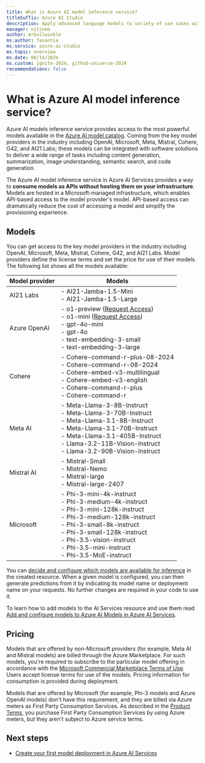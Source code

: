 ```yaml
---
title: What is Azure AI model inference service?
titleSuffix: Azure AI Studio
description: Apply advanced language models to variety of use cases with Azure AI model inference
manager: nitinme
author: mrbullwinkle
ms.author: fasantia
ms.service: azure-ai-studio
ms.topic: overview
ms.date: 08/14/2024
ms.custom: ignite-2024, github-universe-2024
recommendations: false
---
```


# What is Azure AI model inference service?

Azure AI models inference service provides access to the most powerful models available in the [Azure AI model catalog](concepts/models.md). Coming from the key model providers in the industry including OpenAI, Microsoft, Meta, Mistral, Cohere, G42, and AI21 Labs; these models can be integrated with software solutions to deliver a wide range of tasks including content generation, summarization, image understanding, semantic search, and code generation.

The Azure AI model inference service in Azure AI Services provides a way to **consume models as APIs without hosting them on your infrastructure**. Models are hosted in a Microsoft-managed infrastructure, which enables API-based access to the model provider's model. API-based access can dramatically reduce the cost of accessing a model and simplify the provisioning experience.

## Models

You can get access to the key model providers in the industry including OpenAI, Microsoft, Meta, Mistral, Cohere, G42, and AI21 Labs. Model providers define the license terms and set the price for use of their models. The following list shows all the models available:

| Model provider | Models                                                                                                                                                                                                                                                                                           |
| -------------- | ------------------------------------------------------------------------------------------------------------------------------------------------------------------------------------------------------------------------------------------------------------------------------------------------ |
| AI21 Labs      | - AI21-Jamba-1.5-Mini <br/> - AI21-Jamba-1.5-Large </br>                                                                                                                                                                                                                                         |
| Azure OpenAI   | - o1-preview ([Request Access](https://aka.ms/oai/modelaccess)) </br> - o1-mini ([Request Access](https://aka.ms/oai/modelaccess)) </br> - gpt-4o-mini </br> - gpt-4o </br> - text-embedding-3-small </br> - text-embedding-3-large </br>                                                        |
| Cohere         | - Cohere-command-r-plus-08-2024 </br> - Cohere-command-r-08-2024 </br> - Cohere-embed-v3-multilingual </br> - Cohere-embed-v3-english </br> - Cohere-command-r-plus </br> - Cohere-command-r </br>                                                                                               |
| Meta AI        | - Meta-Llama-3-8B-Instruct </br> - Meta-Llama-3-70B-Instruct </br> - Meta-Llama-3.1-8B-Instruct</br> - Meta-Llama-3.1-70B-Instruct </br> - Meta-Llama-3.1-405B-Instruct </br> - Llama-3.2-11B-Vision-Instruct </br> - Llama-3.2-90B-Vision-Instruct                                              |
| Mistral AI     | - Mistral-Small </br> - Mistral-Nemo </br> - Mistral-large </br> - Mistral-large-2407                                                                                                                                                                                                            |
| Microsoft      | - Phi-3-mini-4k-instruct </br> - Phi-3-medium-4k-instruct </br> - Phi-3-mini-128k-instruct </br> - Phi-3-medium-128k-instruct </br> - Phi-3-small-8k-instruct </br> - Phi-3-small-128k-instruct </br> - Phi-3.5-vision-instruct </br> - Phi-3.5-mini-instruct </br> - Phi-3.5-MoE-instruct </br> |

You can [decide and configure which models are available for inference](how-to/create-model-deployments.md) in the created resource. When a given model is configured, you can then generate predictions from it by indicating its model name or deployment name on your requests. No further changes are required in your code to use it.

To learn how to add models to the AI Services resource and use them read [Add and configure models to Azure AI Models in Azure AI Services](how-to/create-model-deployments.md).

## Pricing

Models that are offered by non-Microsoft providers (for example, Meta AI and Mistral models) are billed through the Azure Marketplace. For such models, you're required to subscribe to the particular model offering in accordance with the [Microsoft Commercial Marketplace Terms of Use](/legal/marketplace/marketplace-terms). Users accept license terms for use of the models. Pricing information for consumption is provided during deployment.

Models that are offered by Microsoft (for example, Phi-3 models and Azure OpenAI models) don't have this requirement, and they are billed via Azure meters as First Party Consumption Services. As described in the [Product Terms](https://www.microsoft.com/licensing/terms/welcome/welcomepage), you purchase First Party Consumption Services by using Azure meters, but they aren't subject to Azure service terms.

## Next steps

* [Create your first model deployment in Azure AI Services](how-to/create-model-deployments.md)